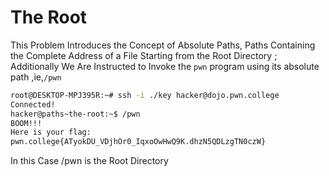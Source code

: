 # The Root
This Problem Introduces the Concept of Absolute Paths, Paths Containing the Complete Address of a File Starting from the Root Directory ; Additionally We Are Instructed to Invoke the `pwn` program using its absolute path ,ie,`/pwn `

```bash
root@DESKTOP-MPJ395R:~# ssh -i ./key hacker@dojo.pwn.college
Connected!
hacker@paths~the-root:~$ /pwn
BOOM!!!
Here is your flag:
pwn.college{ATyokDU_VDjhOr0_IqxoOwHwQ9K.dhzN5QDLzgTN0czW}
```
In this Case /pwn is the Root Directory
